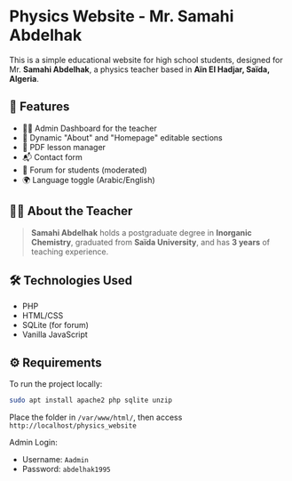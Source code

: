 # Physics Website - Mr. Samahi Abdelhak

This is a simple educational website for high school students, designed for Mr. **Samahi Abdelhak**, a physics teacher based in **Aïn El Hadjar, Saïda, Algeria**.

## 🔬 Features

- 🧑‍🏫 Admin Dashboard for the teacher
- 🧾 Dynamic "About" and "Homepage" editable sections
- 📁 PDF lesson manager
- 📬 Contact form
- 💬 Forum for students (moderated)
- 🌍 Language toggle (Arabic/English)

## 👨‍🏫 About the Teacher

> **Samahi Abdelhak** holds a postgraduate degree in **Inorganic Chemistry**, graduated from **Saïda University**, and has **3 years** of teaching experience.

## 🛠 Technologies Used

- PHP
- HTML/CSS
- SQLite (for forum)
- Vanilla JavaScript

## ⚙️ Requirements

To run the project locally:
```bash
sudo apt install apache2 php sqlite unzip
```

Place the folder in `/var/www/html/`, then access `http://localhost/physics_website`

Admin Login:
- Username: `Aadmin`
- Password: `abdelhak1995`
